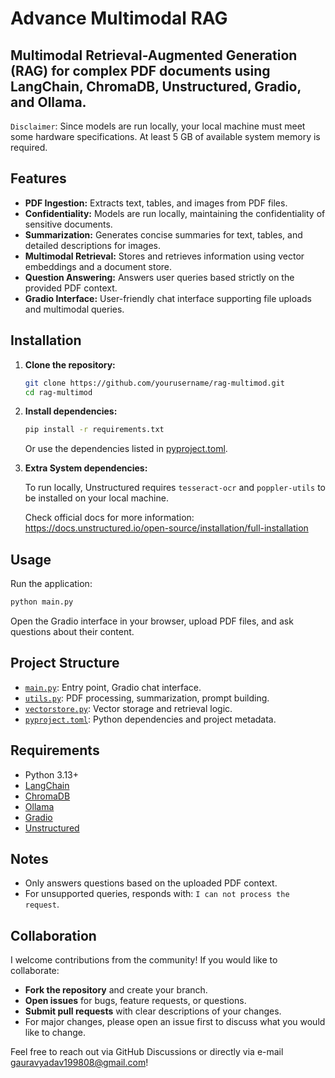# Advance Multimodal RAG

Multimodal Retrieval-Augmented Generation (RAG) for complex PDF documents using LangChain, ChromaDB, Unstructured,  Gradio, and Ollama.
------

`Disclaimer`:
Since models are run locally, your local machine must meet some hardware specifications. At least 5 GB of available system memory is required. 

## Features

- **PDF Ingestion:** Extracts text, tables, and images from PDF files. 
- **Confidentiality:** Models are run locally, maintaining the confidentiality of sensitive documents.
- **Summarization:** Generates concise summaries for text, tables, and detailed descriptions for images.
- **Multimodal Retrieval:** Stores and retrieves information using vector embeddings and a document store.
- **Question Answering:** Answers user queries based strictly on the provided PDF context.
- **Gradio Interface:** User-friendly chat interface supporting file uploads and multimodal queries.

## Installation

1. **Clone the repository:**
   ```sh
   git clone https://github.com/yourusername/rag-multimod.git
   cd rag-multimod
   ```

2. **Install dependencies:**
   ```sh
   pip install -r requirements.txt
   ```
   Or use the dependencies listed in [pyproject.toml](pyproject.toml).

3. **Extra System dependencies:**
   
   To run locally, Unstructured requires `tesseract-ocr` and `poppler-utils` to be installed on your local machine.
   
   Check official docs for more information: https://docs.unstructured.io/open-source/installation/full-installation

## Usage

Run the application:

```sh
python main.py
```

Open the Gradio interface in your browser, upload PDF files, and ask questions about their content.

## Project Structure

- [`main.py`](main.py): Entry point, Gradio chat interface.
- [`utils.py`](utils.py): PDF processing, summarization, prompt building.
- [`vectorstore.py`](vectorstore.py): Vector storage and retrieval logic.
- [`pyproject.toml`](pyproject.toml): Python dependencies and project metadata.

## Requirements

- Python 3.13+
- [LangChain](https://github.com/langchain-ai/langchain)
- [ChromaDB](https://github.com/chroma-core/chroma)
- [Ollama](https://github.com/ollama/ollama)
- [Gradio](https://github.com/gradio-app/gradio)
- [Unstructured](https://github.com/Unstructured-IO/unstructured)

## Notes

- Only answers questions based on the uploaded PDF context.
- For unsupported queries, responds with: `I can not process the request`.

## Collaboration

I welcome contributions from the community! If you would like to collaborate:

- **Fork the repository** and create your branch.
- **Open issues** for bugs, feature requests, or questions.
- **Submit pull requests** with clear descriptions of your changes.
- For major changes, please open an issue first to discuss what you would like to change.

Feel free to reach out via GitHub Discussions or directly via e-mail gauravyadav199808@gmail.com!
